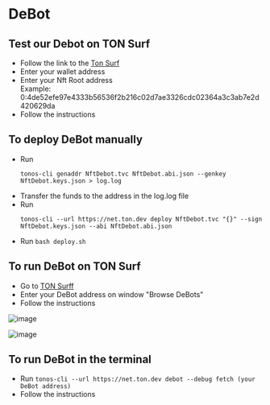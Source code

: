 # DeBot
 
## Test our Debot on TON Surf
<ul dir="auto">
<li>Follow the link to the <a href = "https://web.ton.surf/debot?address=0%3Ab8716bbb76f8e328164949e13695637879331e4d499127d8c2adf74bbfcbcd91&net=devnet&restart=true">Ton Surf </a></li>
<li>Enter your wallet address</li>
<li>Enter your Nft Root address</li>
Example: 0:4de52efe97e4333b56536f2b216c02d7ae3326cdc02364a3c3ab7e2d420629da
 <li>Follow the instructions</li>
</ul>

## To deploy DeBot manually
<ul dir="auto"> 
  <li>Run <p><code>tonos-cli genaddr NftDebot.tvc NftDebot.abi.json --genkey NftDebot.keys.json > log.log</code></p></li>
  <li>Transfer the funds to the address in the log.log file</li>
  <li>Run <p><code>tonos-cli --url https://net.ton.dev deploy NftDebot.tvc "{}" --sign NftDebot.keys.json --abi NftDebot.abi.json</code></p></li>
  <li>Run <code>bash deploy.sh</code></li>
  </ul>
  
## To run DeBot on TON Surf
<ul dir="auto">
  <li>Go to <a href = "https://web.ton.surf">TON Surff</a></li>
  <li>Enter your DeBot address on window "Browse DeBots"</li>
 <li>Follow the instructions</li>
 </ul>

![image](https://user-images.githubusercontent.com/92379796/145450852-51c343b7-b4ff-405c-b701-406ada04c52e.png)

![image](https://user-images.githubusercontent.com/92379796/145451937-72f46b4f-a42d-4670-a272-36eb2ae9e91c.png)


## To run DeBot in the terminal
<ul dir="auto">
<li>Run <code>tonos-cli --url https://net.ton.dev debot --debug fetch (your DeBot address)</code></li>
 <li>Follow the instructions</li>
</ul>
